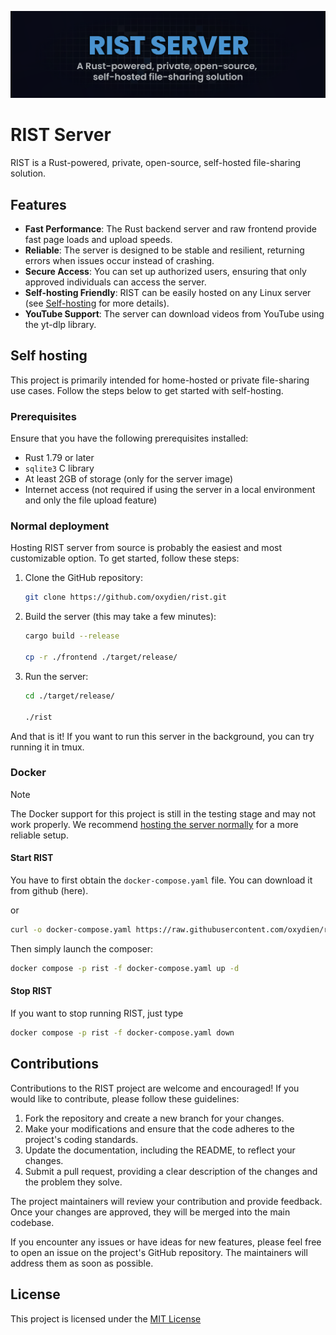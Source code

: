 ![Rist banner](.github/assets/RistBanner.png)

# RIST Server

RIST is a Rust-powered, private, open-source, self-hosted file-sharing solution.

## Features

- **Fast Performance**: The Rust backend server and raw frontend provide fast page loads and upload speeds.
- **Reliable**: The server is designed to be stable and resilient, returning errors when issues occur instead of crashing.
- **Secure Access**: You can set up authorized users, ensuring that only approved individuals can access the server.
- **Self-hosting Friendly**: RIST can be easily hosted on any Linux server (see [Self-hosting](#self-hosting) for more details).
- **YouTube Support**: The server can download videos from YouTube using the yt-dlp library.


## Self hosting

This project is primarily intended for home-hosted or private file-sharing use cases. Follow the steps below to get started with self-hosting.

### Prerequisites

Ensure that you have the following prerequisites installed:
- Rust 1.79 or later
- `sqlite3` C library
- At least 2GB of storage (only for the server image)
- Internet access (not required if using the server in a local environment and only the file upload feature)

### Normal deployment

Hosting RIST server from source is probably the easiest and most customizable option. To get started, follow these steps:

1. Clone the GitHub repository:
    ```sh
    git clone https://github.com/oxydien/rist.git
    ```

2. Build the server (this may take a few minutes):
    ```sh
    cargo build --release

    cp -r ./frontend ./target/release/
    ```

3. Run the server:
    ```sh
    cd ./target/release/

    ./rist
    ```

And that is it! If you want to run this server in the background, you can try running it in tmux.

### Docker

> [!NOTE]
> The Docker support for this project is still in the testing stage and may not work properly. We recommend [hosting the server normally](#normal-deployment) for a more reliable setup.

#### Start RIST

You have to first obtain the `docker-compose.yaml` file. You can download it from github (here).

or

```sh
curl -o docker-compose.yaml https://raw.githubusercontent.com/oxydien/rist/main/docker-compose.yaml
```

Then simply launch the composer:

```sh
docker compose -p rist -f docker-compose.yaml up -d
```

#### Stop RIST

If you want to stop running RIST, just type

```sh
docker compose -p rist -f docker-compose.yaml down
```

## Contributions

Contributions to the RIST project are welcome and encouraged! If you would like to contribute, please follow these guidelines:

1. Fork the repository and create a new branch for your changes.
2. Make your modifications and ensure that the code adheres to the project's coding standards.
3. Update the documentation, including the README, to reflect your changes.
4. Submit a pull request, providing a clear description of the changes and the problem they solve.

The project maintainers will review your contribution and provide feedback. Once your changes are approved, they will be merged into the main codebase.

If you encounter any issues or have ideas for new features, please feel free to open an issue on the project's GitHub repository. The maintainers will address them as soon as possible.

## License

This project is licensed under the [MIT License](./LICENSE)
